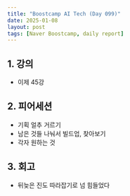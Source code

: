 ```yaml
---
title: "Boostcamp AI Tech (Day 099)"
date: 2025-01-08
layout: post
tags: [Naver Boostcamp, daily report]
---
```

## 1. 강의
- 이제 45강 

## 2. 피어세션
- 기획 얼추 거르기
- 남은 것들 나눠서 빌드업, 찾아보기
- 각자 원하는 것 

## 3. 회고
- 뒤늦은 진도 따라잡기로 넘 힘들었다